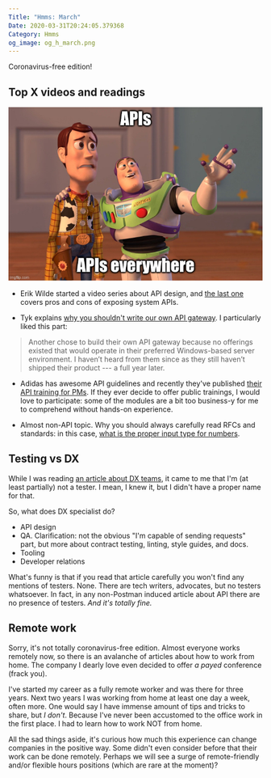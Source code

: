 ```yaml
---
Title: "Hmms: March"
Date: 2020-03-31T20:24:05.379368
Category: Hmms
og_image: og_h_march.png
---
```


Coronavirus-free edition!

## Top X videos and readings

![Meme: APIs, APIs everywhere](apis_meme.jpg)

- Erik Wilde started a video series about API design, 
and [the last one](https://www.youtube.com/watch?v=qc_DF01qgZg) covers pros and cons of exposing system APIs.

- Tyk explains [why you shouldn't write our own API gateway](https://tyk.io/considerations-before-building-your-own-api-gateway/).
I particularly liked this part:
> Another chose to build their own API gateway because no offerings existed that would operate in their 
> preferred Windows-based server environment. 
> I haven’t heard from them since as they still haven’t shipped their product --- a full year later.

- Adidas has awesome API guidelines and recently they've published [their API training for PMs](https://github.com/adidas/api-pm-training).
If they ever decide to offer public trainings, I would love to participate: some of the modules are a bit too
business-y for me to comprehend without hands-on experience.

- Almost non-API topic. Why you should always carefully read RFCs and standards: in this case,
[what is the proper input type for numbers](https://technology.blog.gov.uk/2020/02/24/why-the-gov-uk-design-system-team-changed-the-input-type-for-numbers/).


## Testing vs DX
While I was reading [an article about DX teams](https://nordicapis.com/why-your-api-needs-a-dedicated-developer-experience-team/),
it came to me that I'm (at least partially) not a tester. I mean, I knew it, but I didn't have a proper name for that.

So, what does DX specialist do?

- API design 
- QA. Clarification: not the obvious "I'm capable of sending requests" part, but more about contract testing, linting, 
style guides, and docs.
- Tooling
- Developer relations

What's funny is that if you read that article carefully you won't find any mentions of testers.
None. There are tech writers, advocates, but no testers whatsoever. In fact, in any non-Postman induced article about API
there are no presence of testers. _And it's totally fine._

## Remote work

Sorry, it's not totally coronavirus-free edition. Almost everyone works remotely now, so there is an avalanche of 
articles about how to work from home. The company I dearly love even decided to offer _a payed_ conference (frack you).

I've started my career as a fully remote worker and was there for three years. Next two years I was working from home
at least one day a week, often more. One would say I have immense amount of tips and tricks to share, but _I don't_. 
Because I've never been accustomed to the office work in the first place. I had to learn how to work NOT from home.

All the sad things aside, it's curious how much this experience can change companies in the positive way. 
Some didn't even consider before that their work can be done remotely. Perhaps we will see a surge of remote-friendly 
and/or flexible hours positions (which are rare at the moment)?
